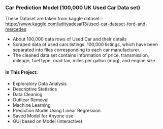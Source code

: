 ### Car Prediction Model (100,000 UK Used Car Data set)
These Dataset are taken from kaggle dataset:- https://www.kaggle.com/adityadesai13/used-car-dataset-ford-and-mercedes

 - About 100,000 data rows of Used Car and their details
 - Scraped data of used cars listings. 100,000 listings, which have been separated into files corresponding to each car manufacturer. 
 - The cleaned data set contains information of price, transmission, mileage, fuel type, road tax, miles per gallon (mpg), and engine size.

#### In This Project:
- Exploratory Data Analysis
- Descriptive Statistics
- Data Cleaning
- Outliear Removal
- Machine Learning 
- Prediction Model Using Linear Regression
- Saved Model for Anyone use
- GUI based on Model (Interactive)
